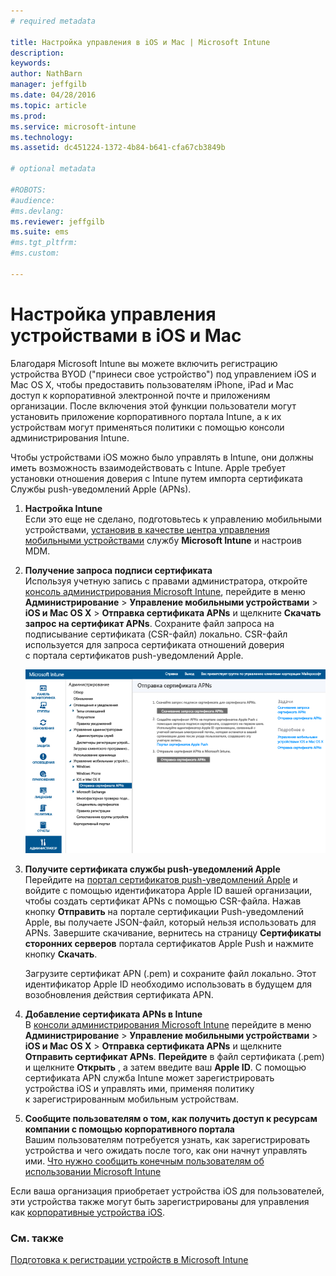 ```yaml
---
# required metadata

title: Настройка управления в iOS и Mac | Microsoft Intune
description:
keywords:
author: NathBarn
manager: jeffgilb
ms.date: 04/28/2016
ms.topic: article
ms.prod:
ms.service: microsoft-intune
ms.technology:
ms.assetid: dc451224-1372-4b84-b641-cfa67cb3849b

# optional metadata

#ROBOTS:
#audience:
#ms.devlang:
ms.reviewer: jeffgilb
ms.suite: ems
#ms.tgt_pltfrm:
#ms.custom:

---
```


# Настройка управления устройствами в iOS и Mac
Благодаря Microsoft Intune вы можете включить регистрацию устройства BYOD ("принеси свое устройство") под управлением iOS и Mac OS X, чтобы предоставить пользователям iPhone, iPad и Mac доступ к корпоративной электронной почте и приложениям организации. После включения этой функции пользователи могут установить приложение корпоративного портала Intune, а к их устройствам могут применяться политики с помощью консоли администрирования Intune.

Чтобы устройствами iOS можно было управлять в Intune, они должны иметь возможность взаимодействовать с Intune. Apple требует установки отношения доверия с Intune путем импорта сертификата Cлужбы push-уведомлений Apple (APNs).

1.  **Настройка Intune**<br>
    Если это еще не сделано, подготовьтесь к управлению мобильными устройствами, [установив в качестве центра управления мобильными устройствами](get-ready-to-enroll-devices-in-microsoft-intune.md#set-mobile-device-management-authority) службу **Microsoft Intune** и настроив MDM.

2.  **Получение запроса подписи сертификата**<br>
    Используя учетную запись с правами администратора, откройте [консоль администрирования Microsoft Intune](http://manage.microsoft.com), перейдите в меню **Администрирование** &gt; **Управление мобильными устройствами** &gt; **iOS и Mac OS X** &gt; **Отправка сертификата APNs** и щелкните **Скачать запрос на сертификат APNs**. Сохраните файл запроса на подписывание сертификата (CSR-файл) локально. CSR-файл используется для запроса сертификата отношений доверия с портала сертификатов push-уведомлений Apple.

    ![Диалоговое окно "Отправка сертификата APNs"](../media/Intune-iOS-enrollment-with-apns.png)

3.  **Получите сертификата службы push-уведомлений Apple**<br>
    Перейдите на [портал сертификатов push-уведомлений Apple](http://go.microsoft.com/fwlink/?LinkId=269844) и войдите с помощью идентификатора Apple ID вашей организации, чтобы создать сертификат APNs с помощью CSR-файла. Нажав кнопку **Отправить** на портале сертификации Push-уведомлений Apple, вы получаете JSON-файл, который нельзя использовать для APNs. Завершите скачивание, вернитесь на страницу **Сертификаты сторонних серверов** портала сертификатов Apple Push и нажмите кнопку **Скачать**.

    Загрузите сертификат APN (.pem) и сохраните файл локально. Этот идентификатор Apple ID необходимо использовать в будущем для возобновления действия сертификата APN.

4.  **Добавление сертификата APNs в Intune**<br>
    В [консоли администрирования Microsoft Intune](http://manage.microsoft.com) перейдите в меню **Администрирование** &gt; **Управление мобильными устройствами** &gt; **iOS и Mac OS X** &gt; **Отправка сертификата APNs** и щелкните **Отправить сертификат APNs**. **Перейдите** в файл сертификата (.pem) и щелкните **Открыть** , а затем введите ваш **Apple ID**. С помощью сертификата APN служба Intune может зарегистрировать устройства iOS и управлять ими, применяя политику к зарегистрированным мобильным устройствам.

5.  **Сообщите пользователям о том, как получить доступ к ресурсам компании с помощью корпоративного портала**<br>
    Вашим пользователям потребуется узнать, как зарегистрировать устройства и чего ожидать после того, как они начнут управлять ими. [Что нужно сообщить конечным пользователям об использовании Microsoft Intune](what-to-tell-your-end-users-about-using-microsoft-intune.md)

Если ваша организация приобретает устройства iOS для пользователей, эти устройства также могут быть зарегистрированы для управления как [корпоративные устройства iOS](enroll-corporate-owned-ios-devices-in-microsoft-intune.md).

### См. также
[Подготовка к регистрации устройств в Microsoft Intune](get-ready-to-enroll-devices-in-microsoft-intune.md)


<!--HONumber=May16_HO4-->


